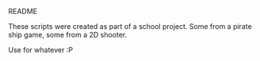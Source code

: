 README

These scripts were created as part of a school project. Some from a pirate ship game, some from a 2D shooter.

Use for whatever :P
